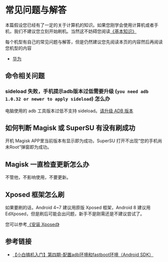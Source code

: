 # 常见问题与解答

本篇假设您已经有了一定的关于计算机的知识。如果您刚学会使用计算机或者手机，我们不建议您立刻开始刷机。当然这不妨碍您阅读[《基本知识》](./knowledge.md)

每个机型有自己的常见问题与解答，但是仍然建议您先阅读本页的内容然后再阅读您机型的内容

* [华为](./huawei.md)

## 命令相关问题

### sideload 失败，手机提示adb版本过低需要升级 (`you need adb 1.0.32 or newer to apply sideload`) 怎么办

电脑使用的 adb 工具版本过低不支持 sideload。[请升级 ADB 版本](../tools/platform-tools.md)

## 如何判断 Magisk 或 SuperSU 有没有刷成功

开机 Magisk APP里当前版本有显示即为成功，SuperSU 打开不出现“您的手机尚未Root”弹窗即为成功。

## Magisk 一直检查更新怎么办

不管他，不影响使用，不要更新。

## Xposed 框架怎么刷

如果要刷的话，Android 4~7 建议用原版 Xposed 框架，Android 8 建议用 EdXposed，但是刷后可能会出问题，新手不是刚需还是不建议尝试了。

您可以参考[《安装 Xposed》](../fast/install/xposed/index.md)

## 参考链接

* [【小白搞机入门】第四期-配置adb环境和fastboot环境（Android SDK）](https://www.coolapk.com/feed/42768600?shareKey=MWVmYTc4NjFjZjVhNjQ4YTAwMjA~)
